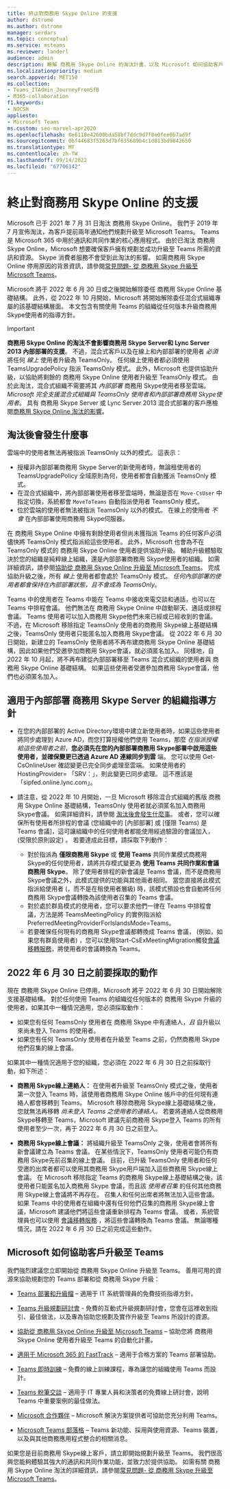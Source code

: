 ```yaml
---
title: 終止對商務用 Skype Online 的支援
author: dstrome
ms.author: dstrome
manager: serdars
ms.topic: conceptual
ms.service: msteams
ms.reviewer: landerl
audience: admin
description: 瞭解 商務用 Skype Online 的淘汰計畫，以及 Microsoft 如何協助客戶移轉至 Teams。
ms.localizationpriority: medium
search.appverid: MET150
ms.collection:
- Teams_ITAdmin_JourneyFromSfB
- M365-collaboration
f1.keywords:
- NOCSH
appliesto:
- Microsoft Teams
ms.custom: seo-marvel-apr2020
ms.openlocfilehash: 0e6118e42600bda58bf7ddc9d7f8e0fee0b7ad9f
ms.sourcegitcommit: 0bf44683f5263d7bf635689b4c1d813bd9842650
ms.translationtype: MT
ms.contentlocale: zh-TW
ms.lasthandoff: 09/14/2022
ms.locfileid: "67706142"
---
```

# <a name="skype-for-business-online-retirement"></a>終止對商務用 Skype Online 的支援

Microsoft 已于 2021 年 7 月 31 日淘汰 商務用 Skype Online。 我們于 2019 年 7 月宣佈淘汰，為客戶提前兩年通知他們規劃升級至 Microsoft Teams。 Teams 是 Microsoft 365 中用於通訊和共同作業的核心應用程式。 由於已淘汰 商務用 Skype Online，Microsoft 想要確保客戶擁有規劃並成功升級至 Teams 所需的資訊和資源。  Skype 消費者服務不會受到此淘汰的影響。 如需商務用 Skype Online 停用原因的背景資訊，請參閱[常見問題- 從 商務用 Skype 升級至 Microsoft Teams](FAQ-journey.yml)。

Microsoft 將于 2022 年 6 月 30 日或之後開始解除委任 商務用 Skype Online 基礎結構。 此外，從 2022 年 10 月開始，Microsoft 將開始解除委任混合式組織專屬的該基礎結構層面。 本文包含有關使用 Teams 的組織從任何版本升級商務用 Skype使用者的指導方針。

> [!Important]
> **商務用 Skype Online 的淘汰不會影響商務用 Skype Server和 Lync Server 2013 內部部署的支援**。 不過，混合式客戶以及在線上和內部部署的使用者 *必須* 將任何 *線上* 使用者升級為 TeamsOnly。 任何線上使用者都必須使用 TeamsUpgradePolicy 指派 TeamsOnly 模式。 此外，Microsoft 也提供協助升級，以協助將剩餘的 商務用 Skype Online 使用者升級至 TeamsOnly 模式。 由於此淘汰，混合式組織不需要將其 *內部部署* 商務用 Skype使用者移至雲端。 *Microsoft 完全支援混合式組織與 TeamsOnly 使用者和內部部署商務用 Skype使用者*。 具有 商務用 Skype Server 或 Lync Server 2013 混合式部署的客戶應檢閱[商務用 Skype Online 淘汰的影響](/skypeforbusiness/hybrid/plan-hybrid-connectivity.md#implications-of-the-upcoming-retirement-of-skype-for-business-online)。


## <a name="what-to-expect-post-retirement"></a>淘汰後會發生什麼事

雲端中的使用者無法再被指派 TeamsOnly 以外的模式。 這表示：

 - 授權非內部部署商務用 Skype Server的新使用者時，無論租使用者的 TeamsUpgradePolicy 全域原則為何，使用者都會自動獲派 TeamsOnly 模式。
 - 在混合式組織中，將內部部署使用者移至雲端時，無論是否在 `Move-CsUser` 中指定切換，系統都會 `MoveToTeams` 自動指派使用者 TeamsOnly 模式。
 - 位於雲端的使用者無法被指派 TeamsOnly 以外的模式。 在線上的使用者 *不會* 在內部部署使用商務用 Skype伺服器。

在 商務用 Skype Online 中擁有剩餘使用者但尚未獲指派 Teams 的任何客戶必須儘快將 TeamsOnly 模式指派給這些使用者。 此外，Microsoft 也會為不在 TeamsOnly 模式的 商務用 Skype Online 使用者提供協助升級。 輔助升級體驗取決於您的組織是純粹線上組織，還是內部部署商務用 Skype使用者的組織。 如需詳細資訊，請參閱[協助從 商務用 Skype Online 升級至 Microsoft Teams](upgrade-assisted.md)。 完成協助升級之後，所有 *線上* 使用者都會處於 TeamsOnly 模式。 *任何內部部署的使用者都會保持在內部部署狀態，且不會成為 TeamsOnly*。

Teams 中的使用者在 Teams 中能在 Teams 中接收來電交談和通話，也可以在 Teams 中排程會議。 他們無法在 商務用 Skype Online 中啟動聊天、通話或排程會議。 Teams 使用者可以加入商務用 Skype他們未來已經或已經收到的會議。 不過，在 Microsoft 移除指定 TeamsOnly 使用者的商務用 Skype線上基礎結構之後，TeamsOnly 使用者只能匿名加入商務用 Skype會議。  從 2022 年 6 月 30 日開始，新建立的 TeamsOnly 使用者將不再布建商務用 Skype Online 基礎結構，因此如果他們受邀參加商務用 Skype會議，就必須匿名加入。 同樣地，自 2022 年 10 月起，將不再布建從內部部署移至 Teams 混合式組織的使用者與 商務用 Skype Online 基礎結構。 如果這些使用者受邀參加商務用 Skype會議，他們也必須匿名加入。


## <a name="guidance-for-organizations-with-on-premises-deployments-of-skype-for-business-server"></a>適用于內部部署 商務用 Skype Server 的組織指導方針

 - 在您的內部部署的 Active Directory環境中建立新使用者時，如果這些使用者將同步處理到 Azure AD，而您打算授權他們使用 Teams，那麼 *在指派授權給這些使用者之前*，**您必須先在您的內部部署商務用 Skype部署中啟用這些使用者，並確保變更已透過 Azure AD 連線同步到雲** 端。  您可以使用 Get-CsOnlineUser 確認變更已完全同步處理至雲端。 如果使用者的 HostingProvider= 「SRV：」，則此變更已同步處理。  這不應該是「sipfed.online.lync.com」。   

 - 請注意，從 2022 年 10 月開始，一旦 Microsoft 移除混合式組織的舊版 商務用 Skype Online 基礎結構，TeamsOnly 使用者就必須匿名加入商務用 Skype會議。  如需詳細資料，請參閱 [淘汰後會發生什麼事](#what-to-expect-post-retirement)。 或者，您可以確保所有使用者所排程的會議 (您組織中的 [內部部署] 或 [僅限 Teams) 是 Teams 會議]，這可讓組織中的任何使用者都能使用經過驗證的會議加入， (受限於原則設定) 。 若要達成此目標，請採取下列動作：
   - 對於指派為 **僅限商務用 Skype** 或 **使用 Teams** 共同作業模式商務用 Skype的任何使用者，請將共存模式變更為 **使用 Teams 共同作業和會議商務用 Skype**。  除了使用者排程的新會議是 Teams 會議，而不是商務用 Skype會議之外，此模式提供的功能與其他兩者相同。 當您直接將此模式指派給使用者 (，而不是在租使用者層級) 時，該模式預設也會自動將任何商務用 Skype會議轉換為該使用者召集的 Teams 會議。
   - 對於處於群島模式的使用者，您可以要求他們一律在 Teams 中排程會議，方法是將 TeamsMeetingPolicy 的實例指派給 PreferredMeetingProviderForIslandsMode=Teams。 
   - 若要確保任何現有的商務用 Skype會議都轉換成 Teams 會議， (例如，如果您有群島使用者) ，您可以使用Start-CsExMeetingMigration觸發[會議移轉服務](/skypeforbusiness/audio-conferencing-in-office-365/setting-up-the-meeting-migration-service-mms.md#trigger-meeting-migration-manually-via-powershell-cmdlet)，將使用者的會議轉換為 Teams。
  

## <a name="actions-to-take-before-june-30-2022"></a>2022 年 6 月 30 日之前要採取的動作
現在 商務用 Skype Online 已停用，Microsoft 將于 2022 年 6 月 30 日開始解除支援基礎結構。  對於任何使用 Teams 的組織從任何版本的 商務用 Skype 升級的使用者，如果其中一種情況適用，您必須採取動作：

- 如果您有任何 TeamsOnly 使用者在 商務用 Skype 中有連絡人，*且* 自升級以來尚未登入 Teams 的使用者。
- 如果您有任何 TeamsOnly 使用者在升級至 Teams 之前，仍然商務用 Skype他們召集的線上會議。

如果其中一種情況適用于您的組織，您必須在 2022 年 6 月 30 日之前採取行動，如下所述：

 - **商務用 Skype線上連絡人：** 在使用者升級至 TeamsOnly 模式之後，使用者第一次登入 Teams 時，該使用者商務用 Skype Online 帳戶中的任何現有連絡人都會移轉到 Teams。 Microsoft 移除商務用 Skype線上基礎結構之後，您就無法再移轉 *尚未登入 Teams 之使用者的連絡人。* 若要將連絡人從商務用 Skype移轉至 Teams，Microsoft 建議先前商務用 Skype登入 Teams 的所有使用者至少一次，再于 2022 年 6 月 30 日之前登入。

 - **商務用 Skype線上會議：** 將組織升級至 TeamsOnly 之後，使用者會將所有新會議建立為 Teams 會議。 在某些情況下，TeamsOnly 使用者可能仍有商務用 Skype先前召集的線上會議。 目前，已升級 TeamsOnly 使用者和任何受邀的出席者都可以使用其商務用 Skype用戶端加入這些商務用 Skype線上會議。 在 Microsoft 移除指定 Teams 的商務用 Skype線上基礎結構之後，該使用者只能匿名加入商務用 Skype 會議，而且該 *使用者召集* 的任何其他商務用 Skype線上會議將不再存在。 召集人和任何出席者將無法加入這些會議。 如果 Teams 中的使用者在組織中還有任何他們召集的商務用 Skype線上會議，Microsoft 建議他們將這些會議重新排程為 Teams 會議。 或者，系統管理員也可以使用 [會議移轉服務](/skypeforbusiness/audio-conferencing-in-office-365/setting-up-the-meeting-migration-service-mms#trigger-meeting-migration-manually-via-powershell-cmdlet) ，將這些會議轉換為 Teams 會議。 無論哪種情況，請在 2022 年 6 月 30 日之前完成這些動作。  


## <a name="how-microsoft-is-helping-customers-upgrade-to-teams"></a>Microsoft 如何協助客戶升級至 Teams

我們強烈建議您立即開始從 商務用 Skype Online 升級至 Teams。 善用可用的資源來協助規劃您的 Teams 部署和從 商務用 Skype 升級：

- [Teams 部署和升級檔](upgrade-start-here.md) – 適用于 IT 系統管理員的免費技術指導方針。

- [Teams 升級規劃研討會](./upgrade-workshops-landing-page.yml) - 免費的互動式升級規劃研討會，您會在這裡收到指引、最佳做法，以及專為協助您規劃及實作升級至 Teams 所設計的資源。

- [協助從 商務用 Skype Online 升級至 Microsoft Teams](upgrade-assisted.md) – 協助您將 商務用 Skype Online 使用者升級至 Teams 的自動化計畫。

- [適用于 Microsoft 365 的 FastTrack](https://www.microsoft.com/fasttrack/microsoft-365) – 適用于合格方案的 Teams 部署協助。

- [Teams 即時訓練](./instructor-led-training-teams-landing-page.yml) – 免費的線上訓練課程，專為讓您的組織使用 Teams 而設計。

- [Teams 粉筆交談](./chalk-talks-landing-page.yml) – 適用于 IT 專業人員和決策者的免費線上研討會，說明 Teams 中重要案例的最佳做法。

- [Microsoft 合作夥伴](https://www.microsoft.com/solution-providers/home) – Microsoft 解決方案提供者可協助您充分利用 Teams。

- [Microsoft Teams 部落格](https://techcommunity.microsoft.com/t5/microsoft-teams-blog/bg-p/MicrosoftTeamsBlog) – Teams 新功能、採用與使用資源、Teams 裝置，以及與其他商務應用程式整合的相關消息。

如果您是目前商務用 Skype線上客戶，請立即開始規劃升級至 Teams。 我們很高興您能夠體驗其強大的通訊和共同作業功能，並致力於提供協助。  如需有關 商務用 Skype Online 淘汰的詳細資訊，請參閱[常見問題- 從 商務用 Skype 升級至 Microsoft Teams](FAQ-journey.yml)。





